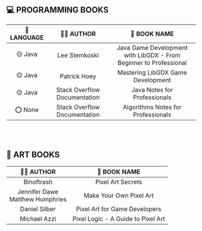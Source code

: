 
## 💻 PROGRAMMING BOOKS

| 🧊 LANGUAGE |             ✍🏻 AUTHOR             |                                  📔 BOOK NAME                                 |
| :----------: | :-------------------------------: | :---------------------------------------------------------------------------: | 
|   🟡 Java   |              Lee Stemkoski         |       Java Game Development with LibGDX - From Beginner to Professional       |
|   🟡 Java   |              Patrick Hoey          |       Mastering LibGDX Game Development                                       |
|   🟡 Java   |    Stack Overflow Documentation    |       Java Notes for Professionals                                            |
|   ⭕ None   |    Stack Overflow Documentation    |       Algorithms Notes for Professionals                                      |
 

<br><br>

## 🎨 ART BOOKS

| ✍🏻 AUTHOR | 📔 BOOK NAME |
| :---: |  :---: | 
| Binoftrash  |  Pixel Art Secrets |
| Jennifer Dawe <br> Matthew Humphries  |  Make Your Own Pixel Art |
| Daniel Silber  |  Pixel Art for Game Developers |
| Michael Azzi  |  Pixel Logic - A Guide to Pixel Art |

